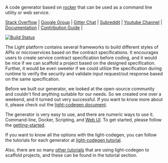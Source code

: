 A code generator based on [rocker](https://github.com/fizzed/rocker) that can be used as a command line utility or web service.

[Stack Overflow](https://stackoverflow.com/questions/tagged/light-4j) |
[Google Group](https://groups.google.com/forum/#!forum/light-4j) |
[Gitter Chat](https://gitter.im/networknt/light-codegen) |
[Subreddit](https://www.reddit.com/r/lightapi/) |
[Youtube Channel](https://www.youtube.com/channel/UCHCRMWJVXw8iB7zKxF55Byw) |
[Documentation](https://doc.networknt.com/tool/light-codegen/) |
[Contribution Guide](https://doc.networknt.com/contribute/) |

[![Build Status](https://travis-ci.org/networknt/light-codegen.svg?branch=master)](https://travis-ci.org/networknt/light-codegen)

The Light platform contains several frameworks to build different styles of APIs or microservices based on the contract specifications. It encourages users to create service contract specification before coding, and it would be nice if we can scaffold a project based on the designed specification. Further, it would be even sweeter if we could utilize the specification during runtime to verify the security and validate input request/out response based on the same specification. 

Before we built our generator, we looked at the open-source community and couldn't find anything suitable for our needs. So we created one over a weekend, and it turned out very successful. If you want to know more about it, please check out the [light-codegen document](https://doc.networknt.com/tool/light-codegen/).

The generator is very easy to use, and there are numeric ways to use it. Command-line, Docker, Scripting, and [Web UI](https://codegen.lightapi.net). To get started, please follow the [getting-started](https://doc.networknt.com/getting-started/light-codegen/).

If you want to know all the options with the light-codegen, you can follow the tutorials for each generator at [light-codegen tutorial](https://doc.networknt.com/tutorial/generator/).

Also, there are so many [other tutorials](https://doc.networknt.com/tutorial/) that are using light-codegen to scaffold projects, and these can be found in the tutorial section. 


